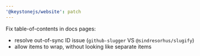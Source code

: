 ```yaml
---
'@keystonejs/website': patch
---
```


Fix table-of-contents in docs pages:
- resolve out-of-sync ID issue (`github-slugger` VS `@sindresorhus/slugify`)
- allow items to wrap, without looking like separate items